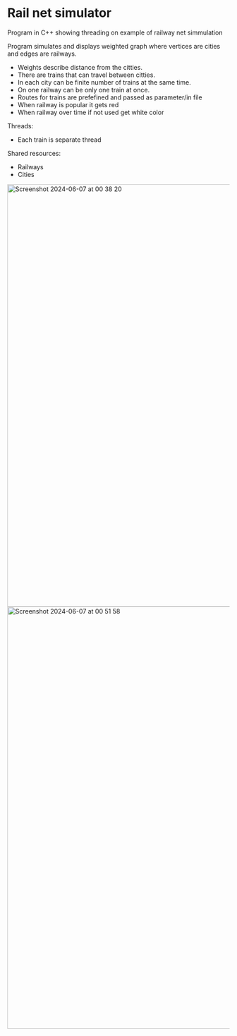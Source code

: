 # Rail net simulator
Program in C++ showing threading on example of railway net simmulation

Program simulates and displays weighted graph where vertices are cities and edges are railways. 
- Weights describe distance from the citties.
- There are trains that can travel between citties. 
- In each city can be finite number of trains at the same time. 
- On one railway can be only one train at once. 
- Routes for trains are prefefined and passed as parameter/in file
- When railway is popular it gets red
- When railway over time if not used get white color

Threads:
- Each train is separate thread

Shared resources:
- Railways
- Cities

<img width="958" alt="Screenshot 2024-06-07 at 00 38 20" src="https://github.com/kacper-filipiak/SO2_rail_simulator/assets/43151465/688139ba-7eeb-4ceb-9e84-d89cd55c544f">
<img width="958" alt="Screenshot 2024-06-07 at 00 51 58" src="https://github.com/kacper-filipiak/SO2_rail_simulator/assets/43151465/c50c0677-622a-4d16-a1cc-a3e885dbde5c">
